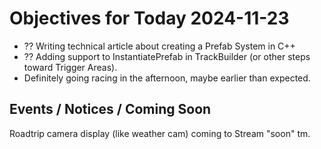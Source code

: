 # Objectives for Today 2024-11-23

- ?? Writing technical article about creating a Prefab System in C++
- ?? Adding support to InstantiatePrefab in TrackBuilder (or other steps toward Trigger Areas).
- Definitely going racing in the afternoon, maybe earlier than expected.

## Events / Notices / Coming Soon

Roadtrip camera display (like weather cam) coming to Stream "soon" tm.
